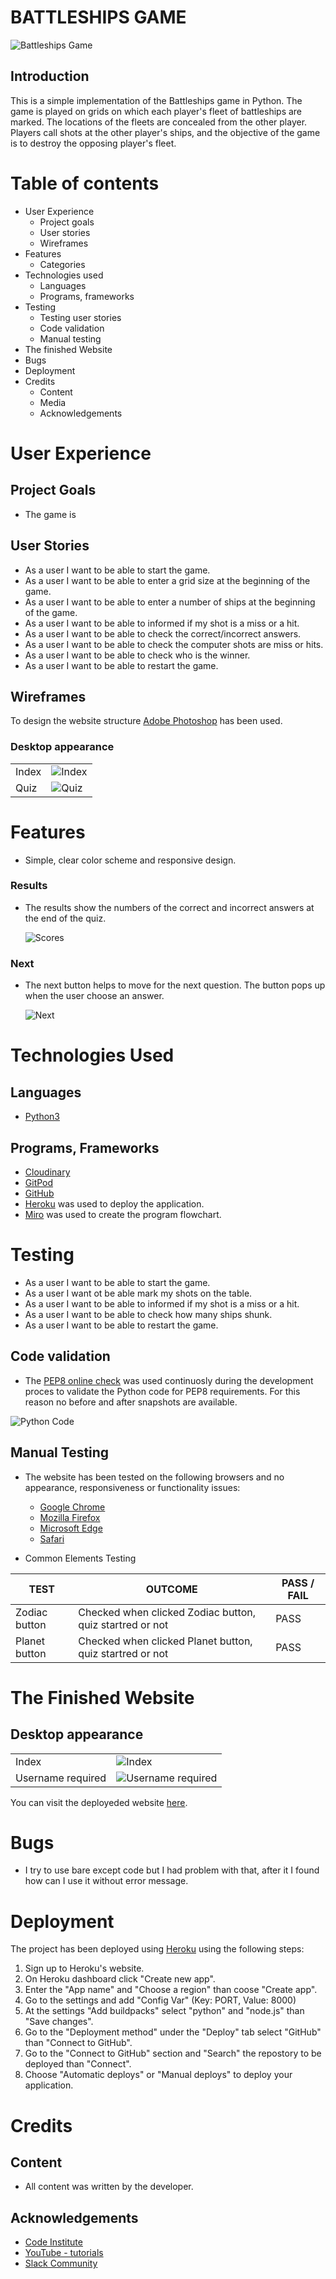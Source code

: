 # BATTLESHIPS GAME

![Battleships Game](https://res.cloudinary.com/duxsycizt/image/upload/v1681071164/battleships-game/Screenshot01_zctbai.png) 

## Introduction
This is a simple implementation of the Battleships game in Python. The game is played on grids on which each player's fleet of battleships are marked. The locations of the fleets are concealed from the other player. Players call shots at the other player's ships, and the objective of the game is to destroy the opposing player's fleet.


# Table of contents
- User Experience
    - Project goals
    - User stories
    - Wireframes
- Features
    - Categories
- Technologies used
    - Languages
    - Programs, frameworks
- Testing
    - Testing user stories
    - Code validation
    - Manual testing
- The finished Website
- Bugs
- Deployment
- Credits
    - Content
    - Media
    - Acknowledgements

# User Experience


## Project Goals

- The game is


## User Stories

- As a user I want to be able to start the game.
- As a user I want to be able to enter a grid size at the beginning of the game.
- As a user I want to be able to enter a number of ships at the beginning of the game.
- As a user I want to be able to informed if my shot is a miss or a hit.
- As a user I want to be able to check the correct/incorrect answers.
- As a user I want to be able to check the computer shots are miss or hits.
- As a user I want to be able to check who is the winner.
- As a user I want to be able to restart the game.
   

## Wireframes

To design the website structure [Adobe Photoshop](https://www.adobe.com/ie/products/photoshop/free-trial-download.html) has been used.

### Desktop appearance 
|              |                                                            |
| ----------------- | ------------------------------------------------------------------ |
| Index   | ![Index](https://res.cloudinary.com/)  |
| Quiz   | ![Quiz](https://res.cloudinary.com/)  |



# Features

- Simple, clear color scheme and responsive design.



### Results
- The results show the numbers of the correct and incorrect answers at the end of the quiz.

    ![Scores](https://res.cloudinary.com/)

### Next
- The next button helps to move for the next question. The button pops up when the user choose an answer.

    ![Next](https://res.cloudinary.com/duxsycizt/image/upload/v1678315065/zodiac-quiz/Next_xziz5m.png)



# Technologies Used

## Languages

- [Python3](https://en.wikipedia.org/wiki/Python_(programming_language))

## Programs, Frameworks
 
 - [Cloudinary](https://cloudinary.com/?&utm_campaign=1329&utm_content=instapagelogocta-selfservetest)
 - [GitPod](https://gitpod.io/)
 - [GitHub](https://github.com/)
 - [Heroku](https://id.heroku.com/) was used to deploy the application.
 - [Miro](https://miro.com/) was used to create the program flowchart.
 
 
# Testing

- As a user I want to be able to start the game.
- As a user I want ot be able mark my shots on the table. 
- As a user I want to be able to informed if my shot is a miss or a hit.
- As a user I want to be able to check how many ships shunk.
- As a user I want to be able to restart the game.



## Code validation

- The [PEP8 online check](http://pep8online.com/) was used continuosly during the development proces to validate the Python code for PEP8 requirements. For this reason no before and after snapshots are available. 

![Python Code](https://res.cloudinary.com/)


## Manual Testing

- The website has been tested on the following browsers and no appearance, responsiveness or functionality issues:
    - [Google Chrome](https://www.google.com/chrome/?brand=YTUH&gclid=Cj0KCQiAic6eBhCoARIsANlox86hgZbgr7LezxlhgcxIVG3unaCJ9euD76PGf5Ny3KPmZ6MhmI5FDYMaAn6oEALw_wcB&gclsrc=aw.ds)
    - [Mozilla Firefox](https://www.mozilla.org/hu/firefox/new/)
    - [Microsoft Edge](https://www.microsoft.com/en-us/edge?exp=e507&form=MA13FJ)
    - [Safari](https://www.apple.com/safari/)


- Common Elements Testing

TEST            | OUTCOME                          | PASS / FAIL  
--------------- | -------------------------------- | ---------------
Zodiac button | Checked when clicked Zodiac button, quiz startred or not | PASS
Planet button| Checked when clicked Planet button, quiz startred or not | PASS


# The Finished Website

## Desktop appearance
|             |                                                            |
| ----------------- | ------------------------------------------------------------------ |
| Index   | ![Index](https://res.cloudinary.com/duxsycizt/image/upload/v1678400856/zodiac-quiz/screen-pc1-1_vyhroc.png)  |
| Username required   | ![Username required](https://res.cloudinary.com/duxsycizt/image/upload/v1678400856/zodiac-quiz/screen-pc2-1_y3fl6a.png)  |



You can visit the deployeded website [here](https://battleships-game11.herokuapp.com/).

# Bugs

- I try to use bare except code but I had problem with that, after it I found how can I use it without error message.

# Deployment

The project has been deployed using [Heroku](https://id.heroku.com/) using the following steps:
1. Sign up to Heroku's website.
2. On Heroku dashboard click "Create new app".
3. Enter the "App name" and "Choose a region" than coose "Create app".
4. Go to the settings and add "Config Var" (Key: PORT, Value: 8000)
5. At the settings "Add buildpacks" select "python" and "node.js" than "Save changes".
6. Go to the "Deployment method" under the "Deploy" tab select "GitHub" than "Connect to GitHub".
7. Go to the "Connect to GitHub" section and "Search" the repostory to be deployed than "Connect".
8. Choose "Automatic deploys" or "Manual deploys" to deploy your application.

# Credits

## Content

- All content was written by the developer.

## Acknowledgements

 - [Code Institute](https://codeinstitute.net/ie/)
 - [YouTube - tutorials ](https://www.youtube.com/)
 - [Slack Community](https://slack.com/intl/en-ie/) 